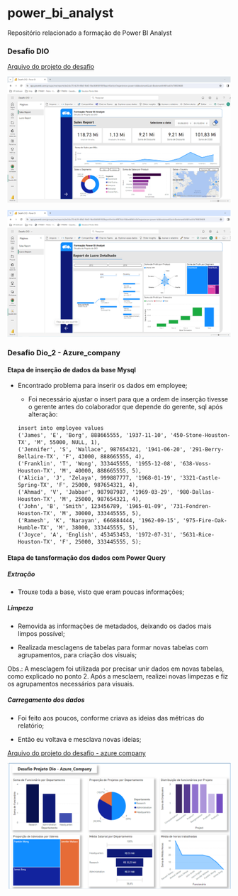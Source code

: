 # power_bi_analyst

Repositório relacionado a formação de Power BI Analyst


### Desafio DIO

[Arquivo do projeto do desafio](./desafio_dio/Desafio_DIO.pbix)


![primeira página do relatório](./desafio_dio/desafio_dio_page1.png "Primeira página do relatório no Power BI Serviços")

![segunda página do relatório](./desafio_dio/desafio_dio_page2.png "Segunda página do relatório no Power BI Serviços")


### Desafio Dio_2 - Azure_company

#### Etapa de inserção de dados da base Mysql
- Encontrado problema para inserir os dados em employee;

    - Foi necessário ajustar o insert para que a ordem de inserção tivesse o gerente antes do colaborador que depende do gerente, sql após alteração:
    ```
    insert into employee values 
    ('James', 'E', 'Borg', 888665555, '1937-11-10', '450-Stone-Houston-TX', 'M', 55000, NULL, 1),
    ('Jennifer', 'S', 'Wallace', 987654321, '1941-06-20', '291-Berry-Bellaire-TX', 'F', 43000, 888665555, 4),
    ('Franklin', 'T', 'Wong', 333445555, '1955-12-08', '638-Voss-Houston-TX', 'M', 40000, 888665555, 5),
    ('Alicia', 'J', 'Zelaya', 999887777, '1968-01-19', '3321-Castle-Spring-TX', 'F', 25000, 987654321, 4),
    ('Ahmad', 'V', 'Jabbar', 987987987, '1969-03-29', '980-Dallas-Houston-TX', 'M', 25000, 987654321, 4),
    ('John', 'B', 'Smith', 123456789, '1965-01-09', '731-Fondren-Houston-TX', 'M', 30000, 333445555, 5),
    ('Ramesh', 'K', 'Narayan', 666884444, '1962-09-15', '975-Fire-Oak-Humble-TX', 'M', 38000, 333445555, 5),
    ('Joyce', 'A', 'English', 453453453, '1972-07-31', '5631-Rice-Houston-TX', 'F', 25000, 333445555, 5);
    ```


#### Etapa de tansformação dos dados com Power Query

##### Extração
- Trouxe toda a base, visto que eram poucas informações;

##### Limpeza
- Removida as informações de metadados, deixando os dados mais limpos possível;

- Realizada mesclagens de tabelas para formar novas tabelas com agrupamentos, para criação dos visuais;

Obs.: A mesclagem foi utilizada por precisar unir dados em novas tabelas, como explicado no ponto 2. Após a mesclaem, realizei novas limpezas e fiz os agrupamentos necessários para visuais.

##### Carregamento dos dados
- Foi feito aos poucos, conforme criava as ideias das métricas do relatório;

- Então eu voltava e mesclava novas ideias;

[Arquivo do projeto do desafio - azure company](./desafio_dio/azure_company/Desafio_Dio_Azure_Company.pbix)


![Relatório](./desafio_dio/azure_company/relatorio.png "Página do relatório no Power BI Desktop")
